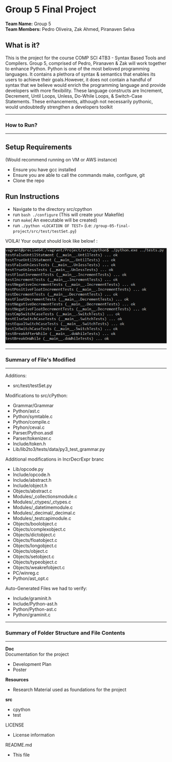 Group 5 Final Project
=========================================
**Team Name:**  Group 5<br/>
**Team Members:** Pedro Oliveira, Zak Ahmed, Piranaven Selva


## What is it? 
This is the project for the course COMP SCI 4TB3 - Syntax Based Tools and Compilers. Group 5, comprised of Pedro, Piranaven \& Zak will work together to enhance Python.
Python is one of the most beloved programming languages. It contains a plethora of syntax \& semantics that enables its users to achieve their goals.However, it does not 
contain a handful of syntax that we believe would enrich the programming language and provide developers with more flexibility. These language constructs are Increment,
Decrement, Until Loops, Unless, Do-While Loops, & Switch-Case Statements. These enhancements, although not necessarily pythonic, would undoubtedly strengthen a developers toolkit



-------------------------------------------------
### How to Run?
-------------------------------------------------

## Setup Requirements 
(Would recommend running on VM or AWS instance)
- Ensure you have gcc installed
- Ensure you are able to call the commands make, configure, git
- Clone the repo


## Run Instructions
- Navigate to the directory src/cpython
- run `bash ./configure` (This will create your Makefile)
- run `make`( An executable will be created)
- run `./python <LOCATION OF TEST>` (i.e: `/group-05-final-project/src/test/testSet.py`)
 
VOILA! Your output should look like below! : 

![alt text](./Resources/TestOutput.PNG)


-------------------------------------------------
### Summary of File's Modified 
-------------------------------------------------

Additions:
- src/test/testSet.py

Modifications to src/cPython:

- Grammar/Grammar
- Python/ast.c
- Python/symtable.c 
- Python/compile.c
- Ptyhon/ceval.c
- Parser/Python.asdl
- Parser/tokenizer.c
- Include/token.h
- Lib/lib2to3/tests/data/py3_test_grammar.py

Additional modifications in IncrDecrExpr branc
- Lib/opcode.py
- Include/opcode.h
- Include/abstract.h
- Include/object.h
- Objects/abstract.c
- Modules/_collectionsmodule.c
- Modules/_ctypes/_ctypes.c
- Modules/_datetimemodule.c
- Modules/_decimal/_decimal.c
- Modules/_testcapimodule.c
- Objects/boolobject.c
- Objects/complexobject.c
- Objects/dictobject.c
- Objects/floatobject.c
- Objects/longobject.c
- Objects/object.c
- Objects/setobject.c
- Objects/typeobject.c
- Objects/weakrefobject.c
- PC/winreg.c
- Python/ast_opt.c

Auto-Generated Files we had to verify:

- Include/graminit.h
- Include/Python-ast.h
- Python/Python-ast.c
- Python/graminit.c

-------------------------------------------------
### Summary of Folder Structure and File Contents 
-------------------------------------------------

**Doc** <br/>
Documentation for the project
- Development Plan
- Poster

**Resources** 
  - Research Material used as foundations for the project

**src**
- cpython
- test
  

LICENSE
  - License information
  
README.md
  - This file
